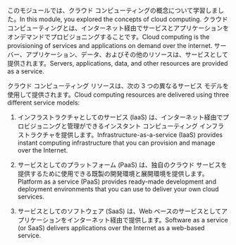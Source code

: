 
<span data-ttu-id="2e871-101">このモジュールでは、クラウド コンピューティングの概念について学習しました。</span><span class="sxs-lookup"><span data-stu-id="2e871-101">In this module, you explored the concepts of cloud computing.</span></span> <span data-ttu-id="2e871-102">クラウド コンピューティングとは、インターネット経由でサービスとアプリケーションをオンデマンドでプロビジョニングすることです。</span><span class="sxs-lookup"><span data-stu-id="2e871-102">Cloud computing is the provisioning of services and applications on demand over the internet.</span></span> <span data-ttu-id="2e871-103">サーバー、アプリケーション、データ、およびその他のリソースは、サービスとして提供されます。</span><span class="sxs-lookup"><span data-stu-id="2e871-103">Servers, applications, data, and other resources are provided as a service.</span></span> 

<span data-ttu-id="2e871-104">クラウド コンピューティング リソースは、次の 3 つの異なるサービス モデルを使用して提供されます。</span><span class="sxs-lookup"><span data-stu-id="2e871-104">Cloud computing resources are delivered using three different service models:</span></span>

1. <span data-ttu-id="2e871-105">インフラストラクチャとしてのサービス (IaaS) は、インターネット経由でプロビジョニングと管理ができるインスタント コンピューティング インフラストラクチャを提供します。</span><span class="sxs-lookup"><span data-stu-id="2e871-105">Infrastructure-as-a-service (IaaS) provides instant computing infrastructure that you can provision and manage over the Internet.</span></span>

2. <span data-ttu-id="2e871-106">サービスとしてのプラットフォーム (PaaS) は、独自のクラウド サービスを提供するために使用できる既製の開発環境と展開環境を提供します。</span><span class="sxs-lookup"><span data-stu-id="2e871-106">Platform as a service (PaaS) provides ready-made development and deployment environments that you can use to deliver your own cloud services.</span></span>

3. <span data-ttu-id="2e871-107">サービスとしてのソフトウェア (SaaS) は、Web ベースのサービスとしてアプリケーションをインターネット経由で提供します。</span><span class="sxs-lookup"><span data-stu-id="2e871-107">Software as a service (or SaaS) delivers applications over the Internet as a web-based service.</span></span>
